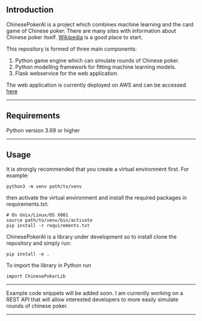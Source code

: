 ## Introduction 

ChinesePokerAI is a project which combines machine learning and the card game of Chinese poker. There are many sites with information about Chinese poker itself. [Wikipedia](https://en.wikipedia.org/wiki/Chinese_poker) is a good place to start.

This repository is formed of three main components: 
1. Python game engine which can simulate rounds of Chinese poker.
1. Python modelling framework for fitting machine learning models.
1. Flask webservice for the web application.

The web application is currently deployed on AWS and can be accessed [here](http://app.chinesepokertips.com/)



---

## Requirements

Python version 3.69 or higher

---

## Usage

It is strongly recommended that you create a virtual environment first. For example:

```
python3 -m venv path/to/venv
```

then activate the virtual environment and install the required packages in requirements.txt:

```
# On Unix/Linux/OS X001
source path/to/venv/bin/activate
pip install -r requirements.txt 
```


ChinesePokerAI is a library under development so to install clone the repository and simply run:

```
pip install -e . 
```

To import the library in Python run

```
import ChinesePokerLib
```


---

Example code snippets will be added soon.
I am currently working on a REST API that will allow interested developers to more easily simulate 
rounds of chinese poker.

---

